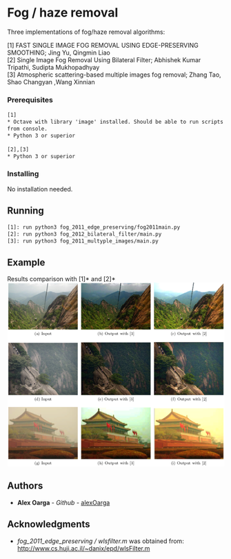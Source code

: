 # Fog / haze removal

Three implementations of fog/haze removal algorithms:

[1] 	FAST SINGLE IMAGE FOG REMOVAL USING EDGE-PRESERVING SMOOTHING; Jing Yu, Qingmin Liao   
[2]	Single Image Fog Removal Using Bilateral Filter; Abhishek Kumar Tripathi, Sudipta Mukhopadhyay   
[3] 	Atmospheric scattering-based multiple images fog removal; Zhang Tao, Shao Changyan ,Wang Xinnian    

### Prerequisites

```
[1]
* Octave with library 'image' installed. Should be able to run scripts from console.
* Python 3 or superior

[2],[3]
* Python 3 or superior
```

### Installing

No installation needed.

## Running 

```
[1]: run python3 fog_2011_edge_preserving/fog2011main.py
[2]: run python3 fog_2012_bilateral_filter/main.py
[3]: run python3 fog_2011_multyple_images/main.py
```

## Example

Results comparison with [1]* and [2]*   
![Example](/images/results.png)

## Authors

* **Alex Oarga** - *Github* - [alexOarga](https://github.com/alexOarga)

## Acknowledgments

* *fog_2011_edge_preserving / wlsfilter.m*  was obtained from:
 http://www.cs.huji.ac.il/~danix/epd/wlsFilter.m

